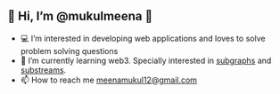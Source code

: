 ## 👋 Hi, I’m @mukulmeena 👋
- 💻 I’m interested in developing web applications and loves to solve problem solving questions 
- 🌱 I’m currently learning web3. Specially interested in [subgraphs](https://thegraph.com/docs/en/) and [substreams](https://thegraph.com/blog/substreams-parallel-processing/).
- 📫 How to reach me meenamukul12@gmail.com

<!---
mukulmeena/mukulmeena is a ✨ special ✨ repository because its `README.md` (this file) appears on your GitHub profile.
You can click the Preview link to take a look at your changes.
--->
